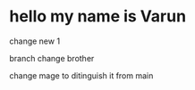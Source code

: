 # hello my name is Varun

change new 1


branch change brother


change mage to ditinguish it from main
